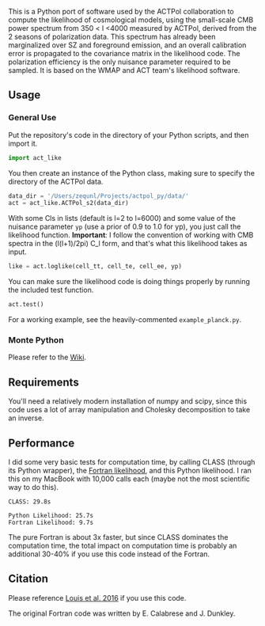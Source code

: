 This is a Python port of software used by the ACTPol collaboration to compute the likelihood of cosmological models, using the small-scale CMB power spectrum from 350 < l <4000 measured by ACTPol, derived from the 2 seasons of polarization data. This spectrum has already been marginalized over SZ and foreground emission, and an overall calibration error is propagated to the covariance matrix in the likelihood code. The polarization efficiency is the only nuisance parameter required to be sampled. It is based on the WMAP and ACT team's likelihood software.

## Usage

### General Use

Put the repository's code in the directory of your Python scripts, and then import it.
```python
import act_like
```

You then create an instance of the Python class, making sure to specify the directory of the ACTPol data.
```python
data_dir = '/Users/zequnl/Projects/actpol_py/data/'
act = act_like.ACTPol_s2(data_dir)
```

With some Cls in lists (default is l=2 to l=6000) and some value of the nuisance parameter `yp` (use a prior of 0.9 to 1.0 for yp), you just call the likelihood function. **Important**: I follow the convention of working with CMB spectra in the (l(l+1)/2pi) C_l form, and that's what this likelihood takes as input.

```python
like = act.loglike(cell_tt, cell_te, cell_ee, yp)
```

You can make sure the likelihood code is doing things properly by running the included test function.
```python
act.test()
```

For a working example, see the heavily-commented `example_planck.py`.



### Monte Python

Please refer to the [Wiki](https://github.com/xzackli/actpols2_like_py/wiki/Using-this-code-with-Monte-Python). 


## Requirements

You'll need a relatively modern installation of numpy and scipy, since this code uses a lot of array manipulation and Cholesky decomposition to take an inverse.

## Performance

I did some very basic tests for computation time, by calling CLASS (through its Python wrapper), the [Fortran likelihood](https://lambda.gsfc.nasa.gov/product/act/actpol_cmb_lh_get.cfm), and this Python likelihood. I ran this on my MacBook with 10,000 calls each (maybe not the most scientific way to do this).
```
CLASS: 29.8s

Python Likelihood: 25.7s
Fortran Likelihood: 9.7s
```
The pure Fortran is about 3x faster, but since CLASS dominates the computation time, the total impact on computation time is probably an additional 30-40% if you use this code instead of the Fortran.


## Citation

Please reference [Louis et al. 2016](https://arxiv.org/abs/1610.02360) if you use this code. 

The original Fortran code was written by E. Calabrese and J. Dunkley.

